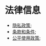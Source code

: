 # 法律信息

- [隐私政策](https://freeflarum.com/privacy);
- [条款和条件](https://freeflarum.com/terms);
- [公平使用政策](https://freeflarum.com/terms#fair-use-policy);
